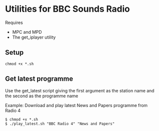 # Utilities for BBC Sounds Radio

Requires
- MPC and MPD
- The get_iplayer utility

## Setup
`chmod +x *.sh`

## Get latest programme
Use the get_latest script giving the first argument as the station name and the second as the programme name

Example: Download and play latest News and Papers programme from Radio 4
```
$ chmod +x *.sh
$ ./play_latest.sh "BBC Radio 4" "News and Papers"
```
